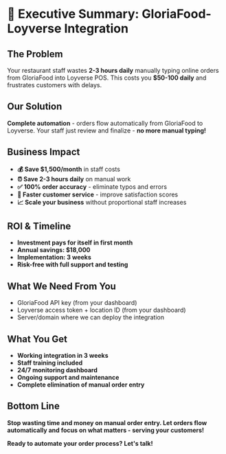 # 🚀 **Executive Summary: GloriaFood-Loyverse Integration**

## **The Problem**
Your restaurant staff wastes **2-3 hours daily** manually typing online orders from GloriaFood into Loyverse POS. This costs you **$50-100 daily** and frustrates customers with delays.

## **Our Solution**
**Complete automation** - orders flow automatically from GloriaFood to Loyverse. Your staff just review and finalize - **no more manual typing!**

## **Business Impact**
- **💰 Save $1,500/month** in staff costs
- **⏰ Save 2-3 hours daily** on manual work
- **✅ 100% order accuracy** - eliminate typos and errors
- **🚀 Faster customer service** - improve satisfaction scores
- **📈 Scale your business** without proportional staff increases

## **ROI & Timeline**
- **Investment pays for itself in first month**
- **Annual savings: $18,000**
- **Implementation: 3 weeks**
- **Risk-free with full support and testing**

## **What We Need From You**
- GloriaFood API key (from your dashboard)
- Loyverse access token + location ID (from your dashboard)
- Server/domain where we can deploy the integration

## **What You Get**
- **Working integration in 3 weeks**
- **Staff training included**
- **24/7 monitoring dashboard**
- **Ongoing support and maintenance**
- **Complete elimination of manual order entry**

## **Bottom Line**
**Stop wasting time and money on manual order entry. Let orders flow automatically and focus on what matters - serving your customers!**

**Ready to automate your order process? Let's talk!**
